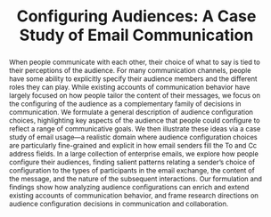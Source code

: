 ---
layout: publication
title: "Configuring Audiences: A Case Study of Email Communication"
authors:
  - { id: 'justinez', tag: '' }
  - { id: 'jamiep', tag: '' }
  - { id: 'susand', tag: '' }
  - { id: 'erich', tag: '' }
permalink: "/research/audience_configurations"
website: "/research/audience_configurations"
pdflink: "/papers/audience-configurations.pdf"
venue: Proceedings of CSCW, 2020. To appear.
abstract: "When people communicate with each other, their choice of what to say is tied to their perceptions of the audience. For many communication channels, people have some ability to explicitly specify their audience members and the different roles they can play. While existing accounts of communication behavior have largely focused on how people tailor the content of their messages, we focus on the configuring of the audience as a complementary family of decisions in communication.

We formulate a general description of audience configuration choices, highlighting key aspects of the audience that people could configure to reflect a range of communicative goals. We then illustrate these ideas via a case study of email usage—a realistic domain where audience configuration choices are particularly fine-grained and explicit in how email senders fill the To and Cc address fields. In a large collection of enterprise emails, we explore how people configure their audiences, finding salient patterns relating a sender’s choice of configuration to the types of participants in the email exchange, the content of the message, and the nature of the subsequent interactions. Our formulation and findings show how analyzing audience configurations can enrich and extend existing accounts of communication behavior, and frame research directions on audience configuration decisions in communication and collaboration."
---